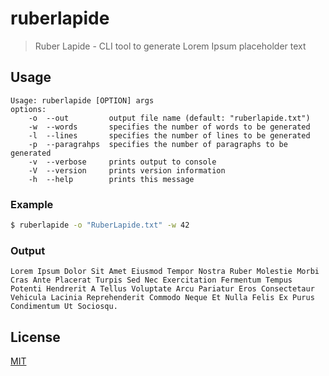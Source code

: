 # ruberlapide
> Ruber Lapide - CLI tool to generate Lorem Ipsum placeholder text

## Usage
```
Usage: ruberlapide [OPTION] args
options:
    -o  --out         output file name (default: "ruberlapide.txt")
    -w  --words       specifies the number of words to be generated
    -l  --lines       specifies the number of lines to be generated
    -p  --paragrahps  specifies the number of paragraphs to be generated
    -v  --verbose     prints output to console
    -V  --version     prints version information
    -h  --help        prints this message
```
### Example
```sh
$ ruberlapide -o "RuberLapide.txt" -w 42
```
### Output
```
Lorem Ipsum Dolor Sit Amet Eiusmod Tempor Nostra Ruber Molestie Morbi Cras Ante Placerat Turpis Sed Nec Exercitation Fermentum Tempus Potenti Hendrerit A Tellus Voluptate Arcu Pariatur Eros Consectetaur Vehicula Lacinia Reprehenderit Commodo Neque Et Nulla Felis Ex Purus Condimentum Ut Sociosqu.
```

## License
[MIT](./LICENSE)
